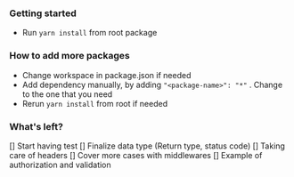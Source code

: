 ### Getting started
- Run `yarn install` from root package

### How to add more packages
- Change workspace in package.json if needed
- Add dependency manually, by adding `"<package-name>": "*"` . Change <package-name> to the one that you need
- Rerun `yarn install` from root if needed

### What's left?

[] Start having test
[] Finalize data type (Return type, status code)
[] Taking care of headers
[] Cover more cases with middlewares
[] Example of authorization and validation